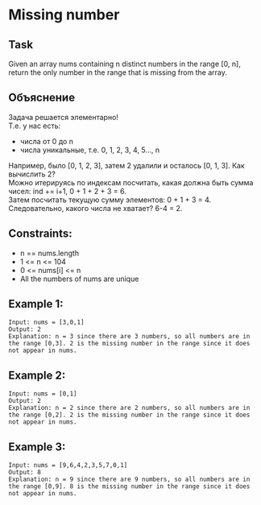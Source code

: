 # Missing number

## Task
Given an array nums containing n distinct numbers in the range [0, n], return the only number in the range that is missing from the array.


## Объяснение
Задача решается элементарно!  
Т.е. у нас есть:  
- числа от 0 до n
- числа уникальные, т.е. 0, 1, 2, 3, 4, 5..., n

Например, было [0, 1, 2, 3], затем 2 удалили и осталось [0, 1, 3]. Как вычислить 2?  
Можно итерируясь по индексам посчитать, какая должна быть сумма чисел: ind += i+1, 0 + 1 + 2 + 3 = 6.  
Затем посчитать текущую сумму элементов: 0 + 1 + 3 = 4.  
Следовательно, какого числа не хватает? 6-4 = 2.  


## Constraints:
- n == nums.length
- 1 <= n <= 104
- 0 <= nums[i] <= n
- All the numbers of nums are unique

## Example 1:
```
Input: nums = [3,0,1]  
Output: 2  
Explanation: n = 3 since there are 3 numbers, so all numbers are in the range [0,3]. 2 is the missing number in the range since it does not appear in nums.
```

## Example 2:
```
Input: nums = [0,1]
Output: 2
Explanation: n = 2 since there are 2 numbers, so all numbers are in the range [0,2]. 2 is the missing number in the range since it does not appear in nums.
```

## Example 3:
```
Input: nums = [9,6,4,2,3,5,7,0,1]
Output: 8
Explanation: n = 9 since there are 9 numbers, so all numbers are in the range [0,9]. 8 is the missing number in the range since it does not appear in nums.
```